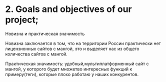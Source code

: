 # 2. Goals and objectives of our project;

Новизна и практическая значимость

Новизна заключается в том, что на территории России практически нет лицензионных сайтов с мангой, это и выделяет нас из общего количества сайтов с мангой.

Практическая значимость: удобный,мультиплатформенный сайт с мангой, у которого будет множетво интересных функций к примеру(теги), которые плохо работаю у наших конкурентов.
